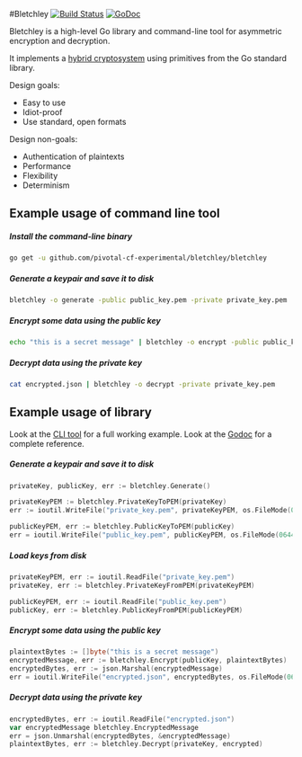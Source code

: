 #Bletchley
[![Build Status](https://api.travis-ci.org/pivotal-cf-experimental/bletchley.png?branch=master)](http://travis-ci.org/pivotal-cf-experimental/bletchley)
[![GoDoc](https://godoc.org/github.com/pivotal-cf-experimental/bletchley?status.svg)](https://godoc.org/github.com/pivotal-cf-experimental/bletchley)

Bletchley is a high-level Go library and command-line tool for asymmetric encryption and decryption.

It implements a [hybrid cryptosystem](http://en.wikipedia.org/wiki/Hybrid_cryptosystem) using primitives from the Go standard library.

Design goals:
- Easy to use
- Idiot-proof
- Use standard, open formats

Design non-goals:
- Authentication of plaintexts
- Performance
- Flexibility
- Determinism


## Example usage of command line tool
##### Install the command-line binary
```bash
go get -u github.com/pivotal-cf-experimental/bletchley/bletchley
```

##### Generate a keypair and save it to disk
```bash
bletchley -o generate -public public_key.pem -private private_key.pem
```

##### Encrypt some data using the public key
```bash
echo "this is a secret message" | bletchley -o encrypt -public public_key.pem > encrypted.json
```

##### Decrypt data using the private key
```bash
cat encrypted.json | bletchley -o decrypt -private private_key.pem
```


## Example usage of library
Look at the [CLI tool](https://github.com/pivotal-cf-experimental/bletchley/blob/master/bletchley/main.go) for a full working example.  Look at the [Godoc](https://godoc.org/github.com/pivotal-cf-experimental/bletchley) for a complete reference.

##### Generate a keypair and save it to disk
```go
privateKey, publicKey, err := bletchley.Generate()

privateKeyPEM := bletchley.PrivateKeyToPEM(privateKey)
err := ioutil.WriteFile("private_key.pem", privateKeyPEM, os.FileMode(0600))

publicKeyPEM, err := bletchley.PublicKeyToPEM(publicKey)
err = ioutil.WriteFile("public_key.pem", publicKeyPEM, os.FileMode(0644))
```

##### Load keys from disk
```go
privateKeyPEM, err := ioutil.ReadFile("private_key.pem")
privateKey, err := bletchley.PrivateKeyFromPEM(privateKeyPEM)

publicKeyPEM, err := ioutil.ReadFile("public_key.pem")
publicKey, err := bletchley.PublicKeyFromPEM(publicKeyPEM)
```

##### Encrypt some data using the public key
```go
plaintextBytes := []byte("this is a secret message")
encryptedMessage, err := bletchley.Encrypt(publicKey, plaintextBytes)
encryptedBytes, err := json.Marshal(encryptedMessage)
err = ioutil.WriteFile("encrypted.json", encryptedBytes, os.FileMode(0644))
```

##### Decrypt data using the private key
```go
encryptedBytes, err := ioutil.ReadFile("encrypted.json")
var encryptedMessage bletchley.EncryptedMessage
err = json.Unmarshal(encryptedBytes, &encryptedMessage)
plaintextBytes, err := bletchley.Decrypt(privateKey, encrypted)
```


